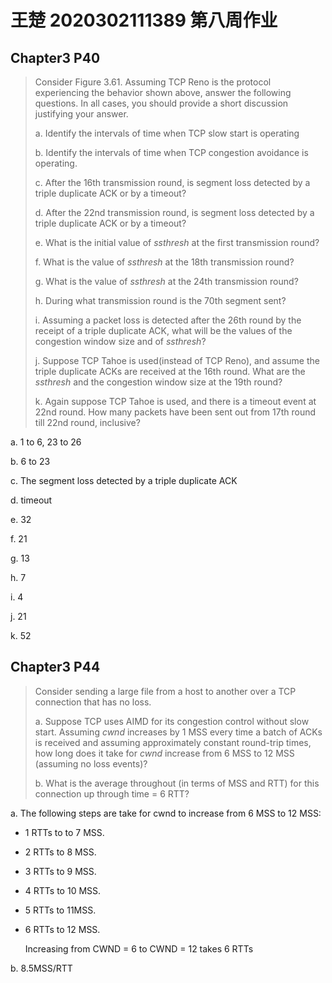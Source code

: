 # 王楚 2020302111389 第八周作业



## Chapter3 P40

> Consider Figure 3.61. Assuming TCP Reno is the protocol experiencing the behavior shown above, answer the following questions. In all cases, you should provide a short discussion justifying your answer.
>
> a. Identify the intervals of time when TCP slow start is operating
>
> b. Identify the intervals of time when TCP congestion avoidance is operating.
>
> c. After the 16th transmission round, is segment loss detected by a triple duplicate ACK or by a timeout?
>
> d. After the 22nd transmission round, is segment loss detected by a triple duplicate ACK or by a timeout?
>
> e. What is the initial value of *ssthresh* at the first transmission round?
>
> f. What is the value of *ssthresh* at the 18th transmission round?
>
> g. What is the value of *ssthresh* at the 24th transmission round?
>
> h. During what transmission round is the 70th segment sent?
>
> i. Assuming a packet loss is detected after the 26th round by the receipt of a triple duplicate ACK, what will be the values of the congestion window size and of *ssthresh*?
>
> j. Suppose TCP Tahoe is used(instead of TCP Reno), and assume the triple duplicate ACKs are received at the 16th round. What are the *ssthresh* and the congestion window size at the 19th round?
>
> k. Again suppose TCP Tahoe is used, and there is a timeout event at 22nd round. How many packets have been sent out from 17th round till 22nd round, inclusive?

a. 1 to 6, 23 to 26

b. 6 to 23

c. The segment loss detected by a triple duplicate ACK

d. timeout

e. 32

f. 21

g. 13

h. 7

i. 4

j. 21

k. 52



## Chapter3 P44

> Consider sending a large file from a host to another over a TCP connection that has no loss.
>
> a. Suppose TCP uses AIMD for its congestion control without slow start. Assuming *cwnd* increases by 1 MSS every time a batch of ACKs is received and assuming approximately constant round-trip times, how long does it take for *cwnd* increase from 6 MSS to 12 MSS (assuming no loss events)?
>
> b. What is the average throughout (in terms of MSS and RTT) for this connection up through time = 6 RTT?

a.  The following steps are take for cwnd to increase from 6 MSS to 12 MSS:

- 1 RTTs to to 7 MSS.

- 2 RTTs to 8 MSS.

- 3 RTTs to 9 MSS.

- 4 RTTs to 10 MSS.

- 5 RTTs to 11MSS.

- 6 RTTs to 12 MSS.

  Increasing from CWND = 6 to CWND = 12 takes 6 RTTs

b. 8.5MSS/RTT